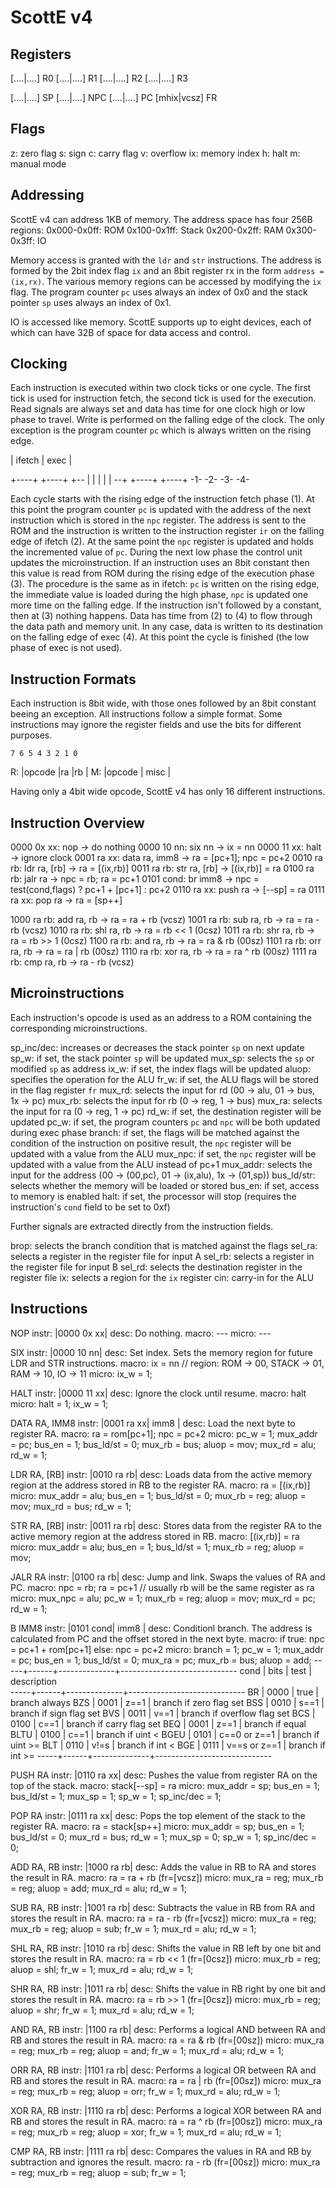 ScottE v4
=========

Registers
---------

[....|....] R0
[....|....] R1
[....|....] R2
[....|....] R3

[....|....] SP
[....|....] NPC
[....|....] PC
[mhix|vcsz] FR


Flags
-----

z:  zero flag
s:  sign
c:  carry flag
v:  overflow
ix: memory index
h:  halt
m:  manual mode


Addressing
----------

ScottE v4 can address 1KB of memory. The address space has four 256B regions:
0x000-0x0ff: ROM
0x100-0x1ff: Stack
0x200-0x2ff: RAM
0x300-0x3ff: IO

Memory access is granted with the `ldr` and `str` instructions. The address is formed by the 2bit
index flag `ix` and an 8bit register rx in the form `address = (ix,rx)`. The various memory regions
can be accessed by modifying the `ix` flag. The program counter `pc` uses always an index of 0x0
and the stack pointer `sp` uses always an index of 0x1.

IO is accessed like memory. ScottE supports up to eight devices, each of which can have 32B of
space for data access and control.


Clocking
--------

Each instruction is executed within two clock ticks or one cycle. The first tick is used for
instruction fetch, the second tick is used for the execution. Read signals are always set and
data has time for one clock high or low phase to travel. Write is performed on the falling edge
of the clock. The only exception is the program counter `pc` which is always written on the rising
edge.

  | ifetch  |  exec   |

  +----+    +----+    +--
  |    |    |    |    |
--+    +----+    +----+
 -1-  -2-  -3-  -4-

Each cycle starts with the rising edge of the instruction fetch phase (1). At this point the
program counter `pc` is updated with the address of the next instruction which is stored in the
`npc` register. The address is sent to the ROM and the instruction is written to the instruction
register `ir` on the falling edge of ifetch (2). At the same point the `npc` register is updated
and holds the incremented value of `pc`. During the next low phase the control unit updates the 
microinstruction.
If an instruction uses an 8bit constant then this value is read from ROM during the rising edge of
the execution phase (3). The procedure is the same as in ifetch: `pc` is written on the rising edge,
the immediate value is loaded during the high phase, `npc` is updated one more time on the falling
edge. If the instruction isn't followed by a constant, then at (3) nothing happens. Data has time
from (2) to (4) to flow through the data path and memory unit. In any case, data is written to its
destination on the falling edge of exec (4). At this point the cycle is finished (the low phase
of exec is not used).


Instruction Formats
-------------------

Each instruction is 8bit wide, with those ones followed by an 8bit constant beeing an exception.
All instructions follow a simple format. Some instructions may ignore the register fields and use
the bits for different purposes.

    7 6 5 4 3 2 1 0
R: |opcode |ra |rb |
M: |opcode |  misc |

Having only a 4bit wide opcode, ScottE v4 has only 16 different instructions.


Instruction Overview
--------------------

0000 0x xx:  nop            ->  do nothing
0000 10 nn:  six  nn        ->  ix = nn
0000 11 xx:  halt           ->  ignore clock
0001 ra xx:  data ra, imm8  ->  ra = [pc+1]; npc = pc+2
0010 ra rb:  ldr  ra, [rb]  ->  ra = [(ix,rb)]
0011 ra rb:  str  ra, [rb]  ->  [(ix,rb)] = ra
0100 ra rb:  jalr ra        ->  npc = rb; ra = pc+1
0101  cond:  br   imm8      ->  npc = test(cond,flags) ? pc+1 + [pc+1] : pc+2
0110 ra xx:  push ra        ->  [--sp] = ra
0111 ra xx:  pop  ra        ->  ra = [sp++]

1000 ra rb:  add  ra, rb    ->  ra = ra + rb  (vcsz)
1001 ra rb:  sub  ra, rb    ->  ra = ra - rb  (vcsz)
1010 ra rb:  shl  ra, rb    ->  ra = rb << 1  (0csz)
1011 ra rb:  shr  ra, rb    ->  ra = rb >> 1  (0csz)
1100 ra rb:  and  ra, rb    ->  ra = ra & rb  (00sz)
1101 ra rb:  orr  ra, rb    ->  ra = ra | rb  (00sz)
1110 ra rb:  xor  ra, rb    ->  ra = ra ^ rb  (00sz)
1111 ra rb:  cmp  ra, rb    ->       ra - rb  (vcsz)


Microinstructions
-----------------

Each instruction's opcode is used as an address to a ROM containing the corresponding microinstructions.

sp_inc/dec:  increases or decreases the stack pointer `sp` on next update
sp_w:        if set, the stack pointer `sp` will be updated
mux_sp:      selects the `sp` or modified `sp` as address
ix_w:        if set, the index flags will be updated
aluop:       specifies the operation for the ALU
fr_w:        if set, the ALU flags will be stored in the flag register `fr`
mux_rd:      selects the input for rd (00 -> alu, 01 -> bus, 1x -> pc)
mux_rb:      selects the input for rb (0 -> reg, 1 -> bus)
mux_ra:      selects the input for ra (0 -> reg, 1 -> pc)
rd_w:        if set, the destination register will be updated
pc_w:        if set, the program counters `pc` and `npc` will be both updated during exec phase
branch:      if set, the flags will be matched against the condition of the instruction
             on positive result, the `npc` register will be updated with a value from the ALU
mux_npc:     if set, the `npc` register will be updated with a value from the ALU instead of pc+1
mux_addr:    selects the input for the address (00 -> (00,pc), 01 -> (ix,alu), 1x -> (01,sp))
bus_ld/str:  selects whether the memory will be loaded or stored
bus_en:      if set, access to memory is enabled
halt:        if set, the processor will stop (requires the instruction's `cond` field to be set to 0xf)

Further signals are extracted directly from the instruction fields.

brop:        selects the branch condition that is matched against the flags
sel_ra:      selects a register in the register file for input A
sel_rb:      selects a register in the register file for input B
sel_rd:      selects the destination register in the register file
ix:          selects a region for the `ix` register
cin:         carry-in for the ALU


Instructions
------------

NOP
instr:  |0000 0x xx|
desc:   Do nothing.
macro:  ---
micro:  ---


SIX  <region>
instr:  |0000 10 nn|
desc:   Set index. Sets the memory region for future LDR and STR instructions.
macro:  ix = nn  // region: ROM -> 00, STACK -> 01, RAM -> 10, IO -> 11
micro:  ix_w = 1;


HALT
instr:  |0000 11 xx|
desc:   Ignore the clock until resume.
macro:  halt
micro:  halt = 1; ix_w = 1;


DATA RA, IMM8
instr:  |0001 ra xx|   imm8   |
desc:   Load the next byte to register RA.
macro:  ra = rom[pc+1]; npc = pc+2
micro:  pc_w = 1; mux_addr = pc; bus_en = 1; bus_ld/st = 0; mux_rb = bus; aluop = mov; mux_rd = alu; rd_w = 1;


LDR  RA, [RB]
instr:  |0010 ra rb|
desc:   Loads data from the active memory region at the address stored in RB to the register RA.
macro:  ra = [(ix,rb)]
micro:  mux_addr = alu; bus_en = 1; bus_ld/st = 0; mux_rb = reg; aluop = mov; mux_rd = bus; rd_w = 1;


STR  RA, [RB]
instr:  |0011 ra rb|
desc:   Stores data from the register RA to the active memory region at the address stored in RB.
macro:  [(ix,rb)] = ra
micro:  mux_addr = alu; bus_en = 1; bus_ld/st = 1; mux_rb = reg; aluop = mov;


JALR RA
instr:  |0100 ra rb|
desc:   Jump and link. Swaps the values of RA and PC.
macro:  npc = rb; ra = pc+1  // usually rb will be the same register as ra
micro:  mux_npc = alu; pc_w = 1; mux_rb = reg; aluop = mov; mux_rd = pc; rd_w = 1;


B<cond>  IMM8
instr:  |0101  cond|   imm8   |
desc:   Conditionl branch. The address is calculated from PC and the offset stored in the next byte.
macro:  if true: npc = pc+1 + rom[pc+1]  else: npc = pc+2
micro:  branch = 1; pc_w = 1; mux_addr = pc; bus_en = 1; bus_ld/st = 0; mux_ra = pc; mux_rb = bus; aluop = add;
-----+------+--------------+-----------------------------
cond | bits | test         | description    
-----+------+--------------+-----------------------------
BR   | 0000 | true         | branch always
BZS  | 0001 | z==1         | branch if zero flag set
BSS  | 0010 | s==1         | branch if sign flag set
BVS  | 0011 | v==1         | branch if overflow flag set
BCS  | 0100 | c==1         | branch if carry flag set
BEQ  | 0001 | z==1         | branch if equal
BLTU | 0100 | c==1         | branch if uint <
BGEU | 0101 | c==0 or z==1 | branch if uint >=
BLT  | 0110 | v!=s         | branch if int <
BGE  | 0111 | v==s or z==1 | branch if int >=
-----+------+--------------+-----------------------------


PUSH RA
instr:  |0110 ra xx|
desc:   Pushes the value from register RA on the top of the stack.
macro:  stack[--sp] = ra
micro:  mux_addr = sp; bus_en = 1; bus_ld/st = 1; mux_sp = 1; sp_w = 1; sp_inc/dec = 1;


POP  RA
instr:  |0111 ra xx|
desc:   Pops the top element of the stack to the register RA.
macro:  ra = stack[sp++]
micro:  mux_addr = sp; bus_en = 1; bus_ld/st = 0; mux_rd = bus; rd_w = 1; mux_sp = 0; sp_w = 1; sp_inc/dec = 0;


ADD  RA, RB
instr:  |1000 ra rb|
desc:   Adds the value in RB to RA and stores the result in RA.
macro:  ra = ra + rb  (fr=[vcsz])
micro:  mux_ra = reg; mux_rb = reg; aluop = add; mux_rd = alu; rd_w = 1;


SUB  RA, RB
instr:  |1001 ra rb|
desc:   Subtracts the value in RB from RA and stores the result in RA.
macro:  ra = ra - rb  (fr=[vcsz])
micro:  mux_ra = reg; mux_rb = reg; aluop = sub; fr_w = 1; mux_rd = alu; rd_w = 1;


SHL  RA, RB
instr:  |1010 ra rb|
desc:   Shifts the value in RB left by one bit and stores the result in RA.
macro:  ra = rb << 1  (fr=[0csz])
micro:  mux_rb = reg; aluop = shl; fr_w = 1; mux_rd = alu; rd_w = 1;


SHR  RA, RB
instr:  |1011 ra rb|
desc:   Shifts the value in RB right by one bit and stores the result in RA.
macro:  ra = rb >> 1  (fr=[0csz])
micro:  mux_rb = reg; aluop = shr; fr_w = 1; mux_rd = alu; rd_w = 1;


AND  RA, RB
instr:  |1100 ra rb|
desc:   Performs a logical AND between RA and RB and stores the result in RA.
macro:  ra = ra & rb  (fr=[00sz])
micro:  mux_ra = reg; mux_rb = reg; aluop = and; fr_w = 1; mux_rd = alu; rd_w = 1;


ORR  RA, RB
instr:  |1101 ra rb|
desc:   Performs a logical OR between RA and RB and stores the result in RA.
macro:  ra = ra | rb  (fr=[00sz])
micro:  mux_ra = reg; mux_rb = reg; aluop = orr; fr_w = 1; mux_rd = alu; rd_w = 1;


XOR  RA, RB
instr:  |1110 ra rb|
desc:   Performs a logical XOR between RA and RB and stores the result in RA.
macro:  ra = ra ^ rb  (fr=[00sz])
micro:  mux_ra = reg; mux_rb = reg; aluop = xor; fr_w = 1; mux_rd = alu; rd_w = 1;


CMP  RA, RB
instr:  |1111 ra rb|
desc:   Compares the values in RA and RB by subtraction and ignores the result.
macro:  ra - rb  (fr=[00sz])
micro:  mux_ra = reg; mux_rb = reg; aluop = sub; fr_w = 1;
